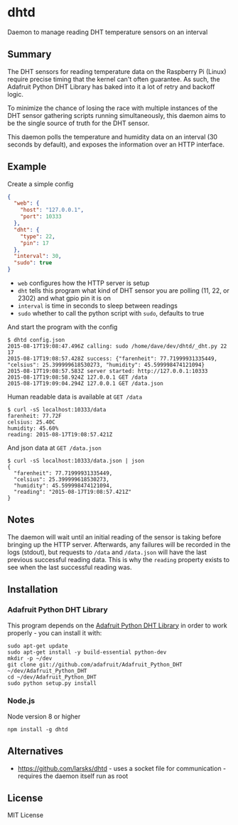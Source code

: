 dhtd
====

Daemon to manage reading DHT temperature sensors on an interval

Summary
-------

The DHT sensors for reading temperature data on the Raspberry Pi (Linux)
require precise timing that the kernel can't often guarantee.  As such,
the Adafruit Python DHT Library has baked into it a lot of retry and backoff
logic.

To minimize the chance of losing the race with multiple instances of the
DHT sensor gathering scripts running simultaneously, this daemon aims to be
the single source of truth for the DHT sensor.

This daemon polls the temperature and humidity data on an interval (30 seconds
by default), and exposes the information over an HTTP interface.

Example
-------

Create a simple config

``` json
{
  "web": {
    "host": "127.0.0.1",
    "port": 10333
  },
  "dht": {
    "type": 22,
    "pin": 17
  },
  "interval": 30,
  "sudo": true
}
```

- `web` configures how the HTTP server is setup
- `dht` tells this program what kind of DHT sensor you are polling (11, 22, or 2302) and what gpio pin it is on
- `interval` is time in seconds to sleep between readings
- `sudo` whether to call the python script with `sudo`, defaults to true

And start the program with the config

    $ dhtd config.json
    2015-08-17T19:08:47.496Z calling: sudo /home/dave/dev/dhtd/_dht.py 22 17
    2015-08-17T19:08:57.428Z success: {"farenheit": 77.71999931335449, "celsius": 25.399999618530273, "humidity": 45.599998474121094}
    2015-08-17T19:08:57.583Z server started: http://127.0.0.1:10333
    2015-08-17T19:08:58.924Z 127.0.0.1 GET /data
    2015-08-17T19:09:04.294Z 127.0.0.1 GET /data.json

Human readable data is available at `GET /data`

    $ curl -sS localhost:10333/data
    farenheit: 77.72F
    celsius: 25.40C
    humidity: 45.60%
    reading: 2015-08-17T19:08:57.421Z

And json data at `GET /data.json`

    $ curl -sS localhost:10333/data.json | json
    {
      "farenheit": 77.71999931335449,
      "celsius": 25.399999618530273,
      "humidity": 45.599998474121094,
      "reading": "2015-08-17T19:08:57.421Z"
    }

Notes
-----

The daemon will wait until an initial reading of the sensor is taking before
bringing up the HTTP server.  Afterwards, any failures will be recorded in
the logs (stdout), but requests to `/data` and `/data.json` will have the
last previous successful reading data.  This is why the `reading` property
exists to see when the last successful reading was.

Installation
------------

### Adafruit Python DHT Library

This program depends on the [Adafruit Python DHT Library](https://github.com/adafruit/Adafruit_Python_DHT)
in order to work properly - you can install it with:

    sudo apt-get update
    sudo apt-get install -y build-essential python-dev
    mkdir -p ~/dev
    git clone git://github.com/adafruit/Adafruit_Python_DHT ~/dev/Adafruit_Python_DHT
    cd ~/dev/Adafruit_Python_DHT
    sudo python setup.py install

### Node.js

Node version 8 or higher

    npm install -g dhtd
    
Alternatives
------------

- https://github.com/larsks/dhtd - uses a socket file for communication - requires the daemon itself run as root

License
-------

MIT License

